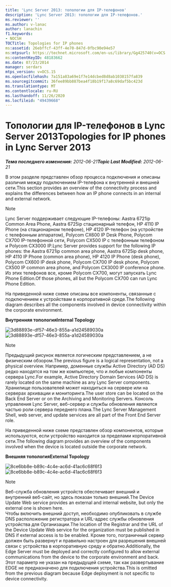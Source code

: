 ```yaml
---
title: 'Lync Server 2013: топологии для IP-телефонов'
description: 'Lync Server 2013: топологии для IP-телефонов.'
ms.reviewer: ''
ms.author: v-lanac
author: lanachin
f1.keywords:
- NOCSH
TOCTitle: Topologies for IP phones
ms:assetid: 26ebffcf-43ff-4e70-847d-0fbc90e94e57
ms:mtpsurl: https://technet.microsoft.com/en-us/library/Gg425740(v=OCS.15)
ms:contentKeyID: 48183662
ms.date: 07/23/2014
manager: serdars
mtps_version: v=OCS.15
ms.openlocfilehash: 7a151a83a69e1f7e14dcbed8d8ab1038157fa839
ms.sourcegitcommit: 36fee89bb887bea4f18b19f17a8c69daf5bc423d
ms.translationtype: MT
ms.contentlocale: ru-RU
ms.lasthandoff: 11/26/2020
ms.locfileid: "49439668"
---
```

# <a name="topologies-for-ip-phones-in-lync-server-2013"></a><span data-ttu-id="f45b5-103">Топологии для IP-телефонов в Lync Server 2013</span><span class="sxs-lookup"><span data-stu-id="f45b5-103">Topologies for IP phones in Lync Server 2013</span></span>

<div data-xmlns="http://www.w3.org/1999/xhtml">

<div class="topic" data-xmlns="http://www.w3.org/1999/xhtml" data-msxsl="urn:schemas-microsoft-com:xslt" data-cs="https://msdn.microsoft.com/">

<div data-asp="https://msdn2.microsoft.com/asp">



</div>

<div id="mainSection">

<div id="mainBody"><span data-ttu-id="f45b5-104">

<span> </span></span><span class="sxs-lookup"><span data-stu-id="f45b5-104">

<span> </span></span></span>

<span data-ttu-id="f45b5-105">_**Тема последнего изменения:** 2012-06-21_</span><span class="sxs-lookup"><span data-stu-id="f45b5-105">_**Topic Last Modified:** 2012-06-21_</span></span>

<span data-ttu-id="f45b5-106">В этом разделе представлен обзор процесса подключения и описаны различия между подключением IP-телефона к внутренней и внешней сети.</span><span class="sxs-lookup"><span data-stu-id="f45b5-106">This section provides an overview of the connectivity process and explains the differences between how an IP phone connects in an internal and external network.</span></span>

<div>


> [!NOTE]  
> <span data-ttu-id="f45b5-107">Lync Server поддерживает следующие IP-телефоны: Aastra 6721ip Common Area Phone, Aastra 6725ip стационарный телефон, HP 4110 IP Phone (на стационарном телефоне), HP 4120 IP-телефон (на устройстве с телефонным аппаратом), Polycom CX600 IP Desk Phone, Polycom CX700 IP-телефонной сети, Polycom CX500 IP с телефонным телефоном и Polycom CX3000 IP.</span><span class="sxs-lookup"><span data-stu-id="f45b5-107">Lync Server provides support for the following IP phones: the Aastra 6721ip common area phone, Aastra 6725ip desk phone, HP 4110 IP Phone (common area phone), HP 4120 IP Phone (desk phone), Polycom CX600 IP desk phone, Polycom CX700 IP desk phone, Polycom CX500 IP common area phone, and Polycom CX3000 IP conference phone.</span></span> <span data-ttu-id="f45b5-108">Из этих телефонов все, кроме Polycom CX700, могут запускать Lync Phone Edition.</span><span class="sxs-lookup"><span data-stu-id="f45b5-108">Of those phones, all but the Polycom CX700 can run Lync Phone Edition.</span></span>



</div>

<span data-ttu-id="f45b5-109">На приведенной ниже схеме описаны все компоненты, связанные с подключением к устройствам в корпоративной среде.</span><span class="sxs-lookup"><span data-stu-id="f45b5-109">The following diagram describes all the components involved in device connectivity within the corporate environment.</span></span>

<span data-ttu-id="f45b5-110">**Внутренняя топология**</span><span class="sxs-lookup"><span data-stu-id="f45b5-110">**Internal Topology**</span></span>

<span data-ttu-id="f45b5-111">![3d88893e-df57-46e3-855a-a1d24589030a](images/Gg425740.3d88893e-df57-46e3-855a-a1d24589030a(OCS.15).jpg "3d88893e-df57-46e3-855a-a1d24589030a")</span><span class="sxs-lookup"><span data-stu-id="f45b5-111">![3d88893e-df57-46e3-855a-a1d24589030a](images/Gg425740.3d88893e-df57-46e3-855a-a1d24589030a(OCS.15).jpg "3d88893e-df57-46e3-855a-a1d24589030a")</span></span>

<div>


> [!NOTE]  
> <span data-ttu-id="f45b5-112">Предыдущий рисунок является логическим представлением, а не физическим обзором.</span><span class="sxs-lookup"><span data-stu-id="f45b5-112">The previous figure is a logical representation, not a physical overview.</span></span> <span data-ttu-id="f45b5-113">Например, доменные службы Active Directory (AD DS) редко находятся на том же компьютере, что и любые компоненты сервера Lync.</span><span class="sxs-lookup"><span data-stu-id="f45b5-113">For example, Active Directory Domain Services (AD DS) is rarely located on the same machine as any Lync Server components.</span></span> <span data-ttu-id="f45b5-114">Хранилище пользователей может находиться на сервере или на серверах архивации и мониторинга.</span><span class="sxs-lookup"><span data-stu-id="f45b5-114">The user store can be located on the Back End Server or on the Archiving and Monitoring Servers.</span></span> <span data-ttu-id="f45b5-115">Консоль управления Lync Server, веб-сервер и службы обновления являются частью роли сервера переднего плана.</span><span class="sxs-lookup"><span data-stu-id="f45b5-115">The Lync Server Management Shell, web server, and update services are all part of the Front End Server role.</span></span>



</div>

<span data-ttu-id="f45b5-116">На приведенной ниже схеме представлен обзор компонентов, которые используются, если устройство находится за пределами корпоративной сети.</span><span class="sxs-lookup"><span data-stu-id="f45b5-116">The following diagram provides an overview of the components involved when the device is located outside the corporate network.</span></span>

<span data-ttu-id="f45b5-117">**Внешняя топология**</span><span class="sxs-lookup"><span data-stu-id="f45b5-117">**External Topology**</span></span>

<span data-ttu-id="f45b5-118">![8ce6bb8e-b89c-4c4e-ac6d-41ac6c68f6f3](images/Gg425740.8ce6bb8e-b89c-4c4e-ac6d-41ac6c68f6f3(OCS.15).jpg "8ce6bb8e-b89c-4c4e-ac6d-41ac6c68f6f3")</span><span class="sxs-lookup"><span data-stu-id="f45b5-118">![8ce6bb8e-b89c-4c4e-ac6d-41ac6c68f6f3](images/Gg425740.8ce6bb8e-b89c-4c4e-ac6d-41ac6c68f6f3(OCS.15).jpg "8ce6bb8e-b89c-4c4e-ac6d-41ac6c68f6f3")</span></span>

<div>


> [!NOTE]  
> <span data-ttu-id="f45b5-119">Веб-служба обновления устройств обеспечивает внешний и внутренний веб-сайт, но здесь показан только внешний.</span><span class="sxs-lookup"><span data-stu-id="f45b5-119">The Device Update Web service provides an external and internal website, but only the external one is shown here.</span></span><BR><span data-ttu-id="f45b5-120">Чтобы включить внешний доступ, необходимо опубликовать в службе DNS расположение регистратора и URL-адрес службы обновления устройства для Организации.</span><span class="sxs-lookup"><span data-stu-id="f45b5-120">The location of the Registrar and the URL of the Device Update Web service for the organization must be published in DNS if external access is to be enabled.</span></span> <span data-ttu-id="f45b5-121">Кроме того, пограничный сервер должен быть развернут и правильно настроен для разрешения внешней связи с устройства в корпоративную среду и обратно.</span><span class="sxs-lookup"><span data-stu-id="f45b5-121">Additionally, the Edge Server must be deployed and correctly configured to allow external communications from the device to the corporate environment and back.</span></span> <span data-ttu-id="f45b5-122">Этот параметр не указан на предыдущей схеме, так как развертывание EDGE не предназначено для подключения устройства.</span><span class="sxs-lookup"><span data-stu-id="f45b5-122">This is omitted from the previous diagram because Edge deployment is not specific to device connectivity.</span></span>



<span data-ttu-id="f45b5-123"></div>

</div>

<span> </span>

</div>

</div>

</span><span class="sxs-lookup"><span data-stu-id="f45b5-123"></div>

</div>

<span> </span>

</div>

</div>

</span></span></div>

